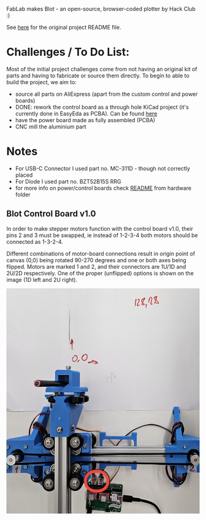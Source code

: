 FabLab makes Blot - an open-source, browser-coded plotter by Hack Club :)

See [here](./README-orig.md) for the original project README file.

# Challenges / To Do List:
Most of the initial project challenges come from not having an original kit of parts and having to fabricate or source them directly. To begin to able to build the project, we aim to:

- source all parts on AliExpress (apart from the custom control and power boards)
- DONE: rework the control board as a through hole KiCad project (it's currently done in EasyEda as PCBA). Can be found [here](./hardware/motor-control-board/circuit/controller_Kicad)
- have the power board made as fully assembled (PCBA)
- CNC mill the aluminium part

# Notes
- For USB-C Connector I used part no. MC-311D - though not correctly placed
- For Diode I used part no. BZT52B15S RRG
- for more info on power/control boards check [README](./hardware/motor-control-board/README.md) from hardware folder

## Blot Control Board v1.0
In order to make stepper motors function with the control board v1.0, their pins 2 and 3 must be swapped, ie instead of 1-2-3-4 both motors should be connected as 1-3-2-4.

Different combinations of motor-board connections result in origin point of canvas (0,0) being rotated 90-270 degrees and one or both axes being flipped. Motors are marked 1 and 2, and their connectors are 1U/1D and 2U/2D respectively. One of the proper (unflipped) options is shown on the image (1D left and 2U right).

![motors_connection](motors_connection.jpg)
